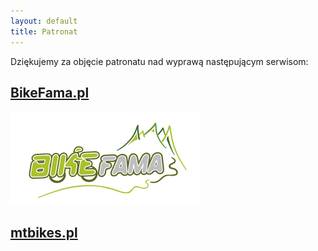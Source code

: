 ```yaml
---
layout: default
title: Patronat
---
```


Dziękujemy za objęcie patronatu nad wyprawą następującym serwisom:

## [BikeFama.pl](http://bikefama.pl/)
<a href="http://bikefama.pl/"><img src="./images/patronage/bike_fama_150.jpg" /></a>

## [mtbikes.pl](http://mtbikes.pl/)
